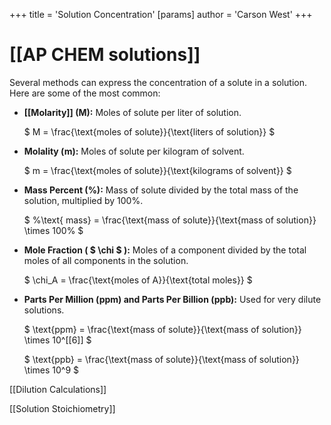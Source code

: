 +++
 title = 'Solution Concentration'
[params]
	author = 'Carson West'
+++
# [[AP CHEM solutions]]
Several methods can express the concentration of a solute in a solution.  Here are some of the most common:

* **[[Molarity]] (M):**  Moles of solute per liter of solution.

     $ M = \frac{\text{moles of solute}}{\text{liters of solution}} $ 

* **Molality (m):** Moles of solute per kilogram of solvent.

     $ m = \frac{\text{moles of solute}}{\text{kilograms of solvent}} $ 

* **Mass Percent (%):** Mass of solute divided by the total mass of the solution, multiplied by 100%.

     $ \%\text{ mass} = \frac{\text{mass of solute}}{\text{mass of solution}} \times 100\% $ 

* **Mole Fraction ( $ \chi $ ):** Moles of a component divided by the total moles of all components in the solution.

     $ \chi_A = \frac{\text{moles of A}}{\text{total moles}} $ 

* **Parts Per Million (ppm) and Parts Per Billion (ppb):**  Used for very dilute solutions.

     $ \text{ppm} = \frac{\text{mass of solute}}{\text{mass of solution}} \times 10^[[6]] $ 

     $ \text{ppb} = \frac{\text{mass of solute}}{\text{mass of solution}} \times 10^9 $ 

[[Dilution Calculations]]

[[Solution Stoichiometry]]

